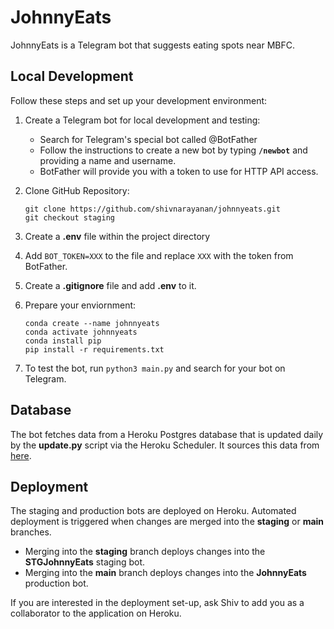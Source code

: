 # JohnnyEats

JohnnyEats is a Telegram bot that suggests eating spots near MBFC.

## Local Development

Follow these steps and set up your development environment:

1. Create a Telegram bot for local development and testing:
    - Search for Telegram's special bot called @BotFather
    - Follow the instructions to create a new bot by typing **`/newbot`** and providing a name and username. 
    - BotFather will provide you with a token to use for HTTP API access.

2. Clone GitHub Repository: 
    ```
    git clone https://github.com/shivnarayanan/johnnyeats.git
    git checkout staging
    ```
3. Create a **.env** file within the project directory 
4. Add `BOT_TOKEN=XXX` to the file and replace `XXX` with the token from BotFather.
5. Create a **.gitignore** file and add **.env** to it.
6. Prepare your enviornment:
    ```
    conda create --name johnnyeats
    conda activate johnnyeats
    conda install pip
    pip install -r requirements.txt
    ```
7. To test the bot, run `python3 main.py` and search for your bot on Telegram.

## Database

The bot fetches data from a Heroku Postgres database that is updated daily by the **update.py** script via the Heroku Scheduler. It sources this data from [here](https://docs.google.com/spreadsheets/d/10KDw1cMOw4NaSXAJS8QObgpUnsfbWdj72ERZagWjoEs/edit#gid=1593634417).

## Deployment

The staging and production bots are deployed on Heroku. Automated deployment is triggered when changes are merged into the **staging** or **main** branches.

- Merging into the **staging** branch deploys changes into the **STGJohnnyEats** staging bot.
- Merging into the **main** branch deploys changes into the **JohnnyEats** production bot.

If you are interested in the deployment set-up, ask Shiv to add you as a collaborator to the application on Heroku.
